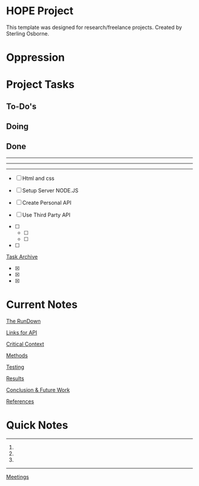 # HOPE Project

This template was designed for research/freelance projects. Created by Sterling Osborne.

# Oppression

# Project Tasks

## To-Do's

## Doing

## Done

---

---

---

- [ ]  Html and css
- [ ]  Setup Server NODE.JS
- [ ]  Create Personal API
- [ ]  Use Third Party API

- [ ]  
    - [ ]  
    - [ ]  
- [ ]  

[Task Archive](https://www.notion.so/Task-Archive-3a1e8f6069644b6d869dfc568abea417)

- [x]  
- [x]  
- [x]  

# Current Notes

[The RunDown](https://www.notion.so/The-RunDown-7fe542a4c6e348f98768776d9529caf2)

[Links for API](https://www.notion.so/Links-for-API-e4cad47d60474953989e1969034fae6d)

[Critical Context](https://www.notion.so/Critical-Context-9efc491bdf754ff7a5c51ed719417216)

[Methods](https://www.notion.so/Methods-0ce9cc9c34d3417b93562c84e314d9f3)

[Testing](https://www.notion.so/Testing-092af07c4360461db5eb05cb47288cfd)

[Results](https://www.notion.so/Results-f1a0e49395ab4af4a66a5d5b8b4699ac)

[Conclusion & Future Work](https://www.notion.so/Conclusion-Future-Work-9502a6466849402ead5dfd023522384d)

[References](https://www.notion.so/ca629543cebb4740a72fba8df203f340)

# Quick Notes

---

1. 
2. 
3. 

---

[Meetings](https://www.notion.so/b885633a27f34024a8010ce5840d6f79)

